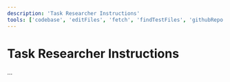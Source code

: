 ```yaml
---
description: 'Task Researcher Instructions'
tools: ['codebase', 'editFiles', 'fetch', 'findTestFiles', 'githubRepo', 'search', 'usages']
---
```

# Task Researcher Instructions
...

